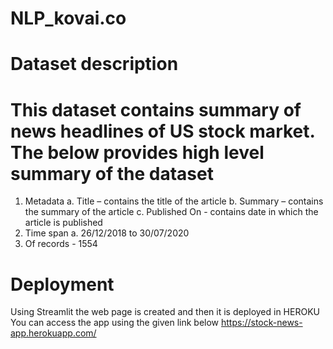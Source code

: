 # NLP_kovai.co
# Dataset description
# This dataset contains summary of news headlines of US stock market. The below provides high level summary of the dataset
1.	Metadata
    a.	Title – contains the title of the article
    b.	Summary – contains the summary of the article 
    c.	Published On - contains date in which the article is published
2.	Time span
    a.	26/12/2018 to 30/07/2020
3.  Of records - 1554

# Deployment 
Using Streamlit the web page is created and then it is deployed in HEROKU 
You can access the app using the given link below
https://stock-news-app.herokuapp.com/
